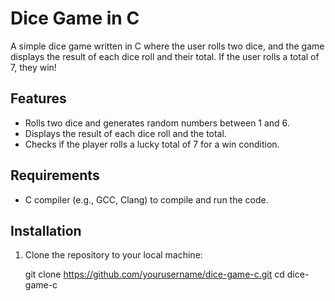 # Dice Game in C

A simple dice game written in C where the user rolls two dice, and the game displays the result of each dice roll and their total. If the user rolls a total of 7, they win!

## Features

- Rolls two dice and generates random numbers between 1 and 6.
- Displays the result of each dice roll and the total.
- Checks if the player rolls a lucky total of 7 for a win condition.

## Requirements

- C compiler (e.g., GCC, Clang) to compile and run the code.

## Installation

1. Clone the repository to your local machine:

   git clone https://github.com/yourusername/dice-game-c.git
   cd dice-game-c
